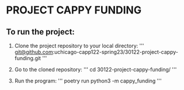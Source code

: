 # **PROJECT CAPPY FUNDING**

## To run the project:

1. Clone the project repository to your local directory:
'''
git@github.com:uchicago-capp122-spring23/30122-project-cappy-funding.git
'''

2. Go to the cloned repository:
'''
cd 30122-project-cappy-funding/
'''

3. Run the program:
'''
poetry run python3 -m cappy_funding
'''

